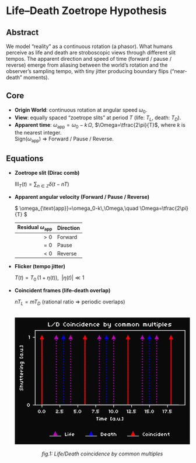 # Life–Death Zoetrope Hypothesis

## Abstract

We model “reality” as a continuous rotation (a phasor). What humans perceive as life and death are stroboscopic views through different slit tempos. The apparent direction and speed of time (forward / pause / reverse) emerge from aliasing between the world’s rotation and the observer’s sampling tempo, with tiny jitter producing boundary flips (“near-death” moments).

## Core

- **Origin World**: continuous rotation at angular speed $\omega_0$.
- **View**: equally spaced “zoetrope slits” at period $T$ (life: $T_L$, death: $T_D$).
- **Apparent time**: $\omega_{\text{app}}=\omega_0-k\,\Omega$, $\Omega=\tfrac{2\pi}{T}$, where $k$ is the nearest integer.  
  Sign($\omega_{\text{app}}$) ⇒ Forward / Pause / Reverse.

## Equations

- **Zoetrope slit (Dirac comb)**

  $`
  \mathrm{III}_T(t)=\sum_{n\in\mathbb{Z}}\delta(t-nT)
  `$

- **Apparent angular velocity (Forward / Pause / Reverse)**

  $`
  \omega_{\text{app}}=\omega_0-k\,\Omega,\quad \Omega=\tfrac{2\pi}{T}
  `$

  | Residual $\omega_{\text{app}}$ | Direction |
  | -----------------------------: | :-------- |
  |                           $>0$ | Forward   |
  |                           $=0$ | Pause     |
  |                           $<0$ | Reverse   |

- **Flicker (tempo jitter)**

  $`
  T(t)=T_0\,(1+\eta(t)),\ \ |\eta(t)|\ll 1
  `$

- **Coincident frames (life–death overlap)**  

  $nT_L = mT_D$  (rational ratio ⇒ periodic overlaps)

  <br>

  <div style="text-align: center;" align="center">
  <img src="./fig_LD_coincidence.svg" alt="L/D coincidence by common multiples"></p>

  *fig.1: Life/Death coincidence by common multiples*
  </div>
